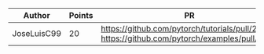 | Author | Points | PR |
|--- | --- | ---|
| JoseLuisC99 | 20 | https://github.com/pytorch/tutorials/pull/2468, https://github.com/pytorch/examples/pull/1163 | 
